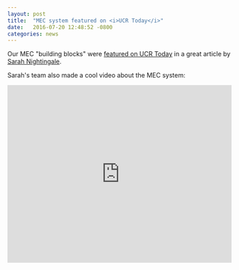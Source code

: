 ```yaml
---
layout: post
title:  "MEC system featured on <i>UCR Today</i>"
date:   2016-07-20 12:48:52 -0800
categories: news
---
```


Our MEC "building blocks" were [featured on UCR Today](https://ucrtoday.ucr.edu/38752) in a great article by [Sarah Nightingale](https://ucrtoday.ucr.edu/author/sanight).

Sarah's team also made a cool video about the MEC system:

<iframe width="100%" height="400" src="https://www.youtube.com/embed/2YOuW22XJUA" frameborder="0" allowfullscreen></iframe>
&nbsp;

